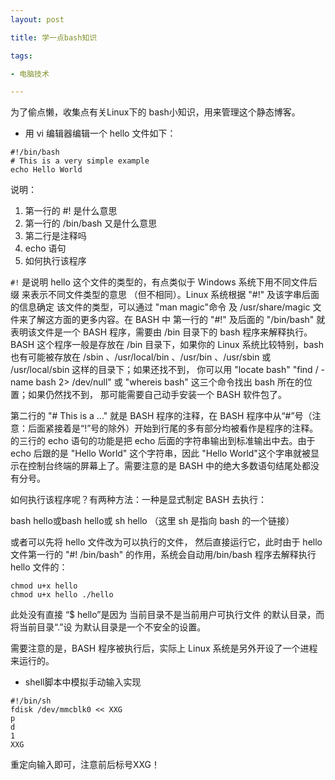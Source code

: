 ```yaml
---
layout: post

title: 学一点bash知识

tags: 

- 电脑技术

---
```


为了偷点懒，收集点有关Linux下的
bash小知识，用来管理这个静态博客。


- 用 vi 编辑器编辑一个 hello 
文件如下：

```
#!/bin/bash 
# This is a very simple example
echo Hello World
```


说明：

1. 第一行的 #! 是什么意思
2. 第一行的 /bin/bash 又是什么意思
3. 第二行是注释吗 
4. echo 语句
5. 如何执行该程序

`#!` 是说明 hello 
这个文件的类型的，有点类似于 
Windows 
系统下用不同文件后缀
来表示不同文件类型的意思
（但不相同）。Linux 
系统根据 "#!" 
及该字串后面的信息确定
该文件的类型，可以通过 
"man magic"命令 及 
/usr/share/magic 
文件来了解这方面的更多内容。在 
BASH 中 第一行的 "#!" 
及后面的 "/bin/bash" 
就表明该文件是一个 BASH 
程序，需要由 /bin 目录下的 
bash 程序来解释执行。BASH 
这个程序一般是存放在 /bin 
目录下，如果你的 Linux 
系统比较特别，bash 
也有可能被存放在 /sbin 
、/usr/local/bin 、/usr/bin 
、/usr/sbin 或 
/usr/local/sbin 
这样的目录下；如果还找不到，
你可以用 
"locate bash" "find / -name 
bash 2> /dev/null" 或 
"whereis bash" 
这三个命令找出 bash 
所在的位置；如果仍然找不到，
那可能需要自己动手安装一个 
BASH 软件包了。

第二行的 "# This is a ..." 
就是 BASH 程序的注释，在 
BASH 
程序中从“#”号（注意：后面紧接着是“!”号的除外）开始到行尾的多有部分均被看作是程序的注释。的三行的 
echo 语句的功能是把 echo 
后面的字符串输出到标准输出中去。由于 
echo 后跟的是 "Hello World" 
这个字符串，因此 "Hello 
World"这个字串就被显示在控制台终端的屏幕上了。需要注意的是 
BASH 
中的绝大多数语句结尾处都没有分号。

如何执行该程序呢？有两种方法：一种是显式制定 
BASH 去执行：

bash hello或bash hello或 sh 
hello （这里 sh 是指向 bash 
的一个链接）

或者可以先将 hello 
文件改为可以执行的文件，
然后直接运行它，此时由于 
hello 文件第一行的 "#! 
/bin/bash" 
的作用，系统会自动用/bin/bash 
程序去解释执行 hello 
文件的：

```
chmod u+x hello
chmod u+x hello ./hello

```

此处没有直接 “$ hello”是因为
当前目录不是当前用户可执行文件
的默认目录，而将当前目录“.”设
为默认目录是一个不安全的设置。

需要注意的是，BASH 
程序被执行后，实际上 Linux 
系统是另外开设了一个进程来运行的。

- shell脚本中模拟手动输入实现

```
#!/bin/sh
fdisk /dev/mmcblk0 << XXG
p
d
1
XXG
```

重定向输入即可，注意前后标号XXG！
